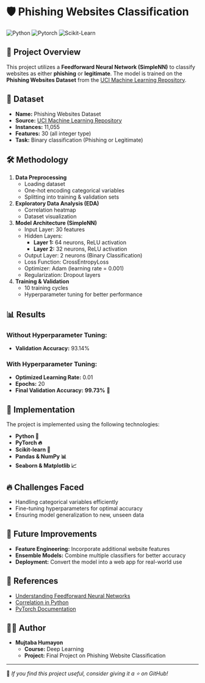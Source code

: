 # 🛡️ Phishing Websites Classification

![Python](https://img.shields.io/badge/Python-3.8%2B-blue.svg)
![Pytorch](https://img.shields.io/badge/PyTorch-1.10%2B-red.svg)
![Scikit-Learn](https://img.shields.io/badge/Scikit--Learn-0.24%2B-orange.svg)

## 📌 Project Overview
This project utilizes a **Feedforward Neural Network (SimpleNN)** to classify websites as either **phishing** or **legitimate**. The model is trained on the **Phishing Websites Dataset** from the [UCI Machine Learning Repository](https://archive.ics.uci.edu/dataset/327/phishing+websites).

## 📂 Dataset
- **Name:** Phishing Websites Dataset
- **Source:** [UCI Machine Learning Repository](https://archive.ics.uci.edu/dataset/327/phishing+websites)
- **Instances:** 11,055
- **Features:** 30 (all integer type)
- **Task:** Binary classification (Phishing or Legitimate)

## 🛠️ Methodology
1. **Data Preprocessing**
   - Loading dataset
   - One-hot encoding categorical variables
   - Splitting into training & validation sets
2. **Exploratory Data Analysis (EDA)**
   - Correlation heatmap
   - Dataset visualization
3. **Model Architecture (SimpleNN)**
   - Input Layer: 30 features
   - Hidden Layers: 
     - **Layer 1:** 64 neurons, ReLU activation
     - **Layer 2:** 32 neurons, ReLU activation
   - Output Layer: 2 neurons (Binary Classification)
   - Loss Function: CrossEntropyLoss
   - Optimizer: Adam (learning rate = 0.001)
   - Regularization: Dropout layers
4. **Training & Validation**
   - 10 training cycles
   - Hyperparameter tuning for better performance

## 📊 Results
### Without Hyperparameter Tuning:
- **Validation Accuracy:** 93.14%

### With Hyperparameter Tuning:
- **Optimized Learning Rate:** 0.01
- **Epochs:** 20
- **Final Validation Accuracy:** **99.73%** 🎯

## 🚀 Implementation
The project is implemented using the following technologies:
- **Python 🐍**
- **PyTorch 🔥**
- **Scikit-learn 🤖**
- **Pandas & NumPy 📊**
- **Seaborn & Matplotlib 📈**

## 🔥 Challenges Faced
- Handling categorical variables efficiently
- Fine-tuning hyperparameters for optimal accuracy
- Ensuring model generalization to new, unseen data

## 🎯 Future Improvements
- **Feature Engineering:** Incorporate additional website features
- **Ensemble Models:** Combine multiple classifiers for better accuracy
- **Deployment:** Convert the model into a web app for real-world use

## 📜 References
- [Understanding Feedforward Neural Networks](https://learnopencv.com/understanding-feedforward-neural-networks/)
- [Correlation in Python](https://medium.com/@polanitzer/correlation-in-python-find-statistical-relationship-between-variables-bfeb323c16d6)
- [PyTorch Documentation](https://pytorch.org/docs/stable/index.html)

## 👨‍💻 Author
- **Mujtaba Humayon**   
  - **Course:** Deep Learning
  - **Project:** Final Project on Phishing Website Classification  

---

🌟 *If you find this project useful, consider giving it a ⭐ on GitHub!*
